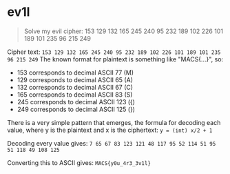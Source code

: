 # ev1l

> Solve my evil cipher: 153 129 132 165 245 240 95 232 189 102 226 101 189 101 235 96 215 249

Cipher text: `153 129 132 165 245 240 95 232 189 102 226 101 189 101 235 96 215 249`
The known format for plaintext is something like "MACS{...}", so:
- 153 corresponds to decimal ASCII 77 (M)
- 129 corresponds to decimal ASCII 65 (A)
- 132 corresponds to decimal ASCII 67 (C)
- 165 corresponds to decimal ASCII 83 (S)
- 245 corresponds to decimal ASCII 123 ({)
- 249 corresponds to decimal ASCII 125 (})

There is a very simple pattern that emerges, the formula for decoding each value, where y is the plaintext and x is the ciphertext:
`y = (int) x/2 + 1`

Decoding every value gives:
`7 65 67 83	123	121	48 117 95 52 114 51 95 51 118 49 108 125`

Converting this to ASCII gives:
`MACS{y0u_4r3_3v1l}`

